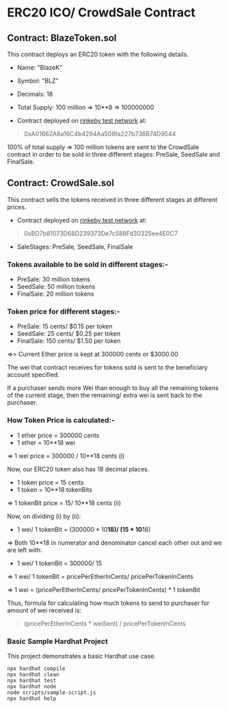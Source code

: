 # ERC20 ICO/ CrowdSale Contract

## Contract: BlazeToken.sol

This contract deploys an ERC20 token with the following details.

- Name: "BlazeK"
- Symbol: "BLZ"
- Decimals: 18
- Total Supply: 100 million => 10**8 => 100000000

- Contract deployed on [rinkeby test network](https://rinkeby.etherscan.io/address/0xA01662A8a16C4b4294Aa508fa227b736B74D9544) at:

> 0xA01662A8a16C4b4294Aa508fa227b736B74D9544

100% of total supply => 100 million tokens are sent to the CrowdSale contract in order to be sold in three different stages: PreSale, SeedSale and FinalSale.

## Contract: CrowdSale.sol

This contract sells the tokens received in three different stages at different prices.

- Contract deployed on [rinkeby test network](https://rinkeby.etherscan.io/address/0xBD7b81073D68D239373De7c588Fd30325ee4E0C7) at:

> 0xBD7b81073D68D239373De7c588Fd30325ee4E0C7

- SaleStages: PreSale, SeedSale, FinalSale

### Tokens available to be sold in different stages:-

- PreSale: 30 million tokens
- SeedSale: 50 million tokens
- FinalSale: 20 million tokens

### Token price for different stages:-

- PreSale: 15 cents/ $0.15 per token
- SeedSale: 25 cents/ $0.25 per token
- FinalSale: 150 cents/ $1.50 per token

=>> Current Ether price is kept at 300000 cents or $3000.00

The wei that contract receives for tokens sold is sent to the beneficiary account specified.

If a purchaser sends more Wei than enough to buy all the remaining tokens of the current stage, then the remaining/ extra wei is sent back to the purchaser.

### How Token Price is calculated:-

- 1 ether price = 300000 cents
- 1 ether = 10**18 wei

=> 1 wei price = 300000 / 10**18 cents (i)

Now, our ERC20 token also has 18 decimal places.

- 1 token price = 15 cents
- 1 token = 10**18 tokenBits

=> 1 tokenBit price = 15/ 10**18 cents (ii)

Now, on dividing (i) by (ii):

- 1 wei/ 1 tokenBit = (300000 * 10**18)/ (15 * 10**18)

=> Both 10**18 in numerator and denominator cancel each other out and we are left with:

- 1 wei/ 1 tokenBit = 300000/ 15

=> 1 wei/ 1 tokenBit = pricePerEtherInCents/ pricePerTokenInCents

=> 1 wei = (pricePerEtherInCents/ pricePerTokenInCents) * 1 tokenBit

Thus, formula for calculating how much tokens to send to purchaser for amount of wei received is:
> (pricePerEtherInCents * weiSent) / pricePerTokenInCents

### Basic Sample Hardhat Project

This project demonstrates a basic Hardhat use case.

```shell
npx hardhat compile
npx hardhat clean
npx hardhat test
npx hardhat node
node scripts/sample-script.js
npx hardhat help
```
